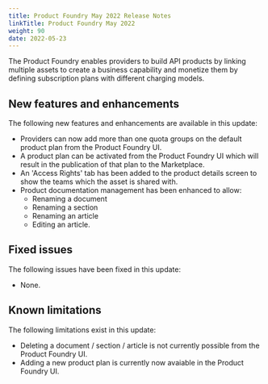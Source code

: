 ```yaml
---
title: Product Foundry May 2022 Release Notes
linkTitle: Product Foundry May 2022
weight: 90
date: 2022-05-23
---
```


The Product Foundry enables providers to build API products by linking multiple assets to create a business capability and monetize them by defining subscription plans with different charging models.

## New features and enhancements

The following new features and enhancements are available in this update:

* Providers can now add more than one quota groups on the default product plan from the Product Foundry UI.
* A product plan can be activated from the Product Foundry UI which will result in the publication of that plan to the Marketplace.
* An 'Access Rights' tab has been added to the product details screen to show the teams which the asset is shared with. 
* Product documentation management has been enhanced to allow:
    * Renaming a document
    * Renaming a section
    * Renaming an article
    * Editing an article.

## Fixed issues

The following issues have been fixed in this update:

* None.

## Known limitations

The following limitations exist in this update:

* Deleting a document / section / article is not currently possible from the Product Foundry UI.
* Adding a new product plan is currently now avaiable in the Product Foundry UI.
